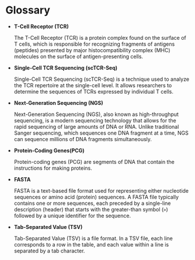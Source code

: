 # Glossary

- **T-Cell Receptor (TCR)**

  The T-Cell Receptor (TCR) is a protein complex found on the surface of T cells, which is responsible for recognizing fragments of antigens (peptides) presented by major histocompatibility complex (MHC) molecules on the surface of antigen-presenting cells.

- **Single-Cell TCR Sequencing (scTCR-Seq)**

  Single-Cell TCR Sequencing (scTCR-Seq) is a technique used to analyze the TCR repertoire at the single-cell level. It allows researchers to determine the sequences of TCRs expressed by individual T cells.

- **Next-Generation Sequencing (NGS)**

  Next-Generation Sequencing (NGS), also known as high-throughput sequencing, is a modern sequencing technology that allows for the rapid sequencing of large amounts of DNA or RNA. Unlike traditional Sanger sequencing, which sequences one DNA fragment at a time, NGS can sequence millions of DNA fragments simultaneously.

- **Protein-Coding Genes(PCG)**

  Protein-coding genes (PCG) are segments of DNA that contain the instructions for making proteins.

- **FASTA**

  FASTA is a text-based file format used for representing either nucleotide sequences or amino acid (protein) sequences. A FASTA file typically contains one or more sequences, each preceded by a single-line description (header) that starts with the greater-than symbol (`>`) followed by a unique identifier for the sequence.

- **Tab-Separated Value (TSV)**

  Tab-Separated Value (TSV) is a file format. In a TSV file, each line corresponds to a row in the table, and each value within a line is separated by a tab character.
